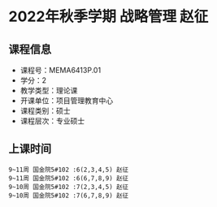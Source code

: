 # 2022年秋季学期 战略管理 赵征






## 课程信息

- 课程号：MEMA6413P.01
- 学分：2
- 教学类型：理论课
- 开课单位：项目管理教育中心
- 课程类别：硕士
- 课程层次：专业硕士

## 上课时间

```
9~11周 国金院5#102 :6(2,3,4,5) 赵征
9~11周 国金院5#102 :6(6,7,8,9) 赵征
9~10周 国金院5#102 :7(2,3,4,5) 赵征
9~10周 国金院5#102 :7(6,7,8,9) 赵征
```

